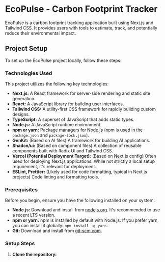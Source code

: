 # EcoPulse - Carbon Footprint Tracker

EcoPulse is a carbon footprint tracking application built using Next.js and Tailwind CSS. It provides users with tools to estimate, track, and potentially reduce their environmental impact.

## Project Setup

To set up the EcoPulse project locally, follow these steps:

### Technologies Used

This project utilizes the following key technologies:

-   **Next.js:** A React framework for server-side rendering and static site generation.
-   **React:** A JavaScript library for building user interfaces.
-   **Tailwind CSS:** A utility-first CSS framework for rapidly building custom designs.
-   **TypeScript:** A superset of JavaScript that adds static types.
-   **Node.js:** A JavaScript runtime environment.
-   **npm or yarn:** Package managers for Node.js (npm is used in the `package.json` and `package-lock.json`).
-   **GenKit:** (Based on AI files) A framework for building AI applications.
-   **Shadcn/ui:** (Based on component files) A collection of reusable components built with Radix UI and Tailwind CSS.
-   **Vercel (Potential Deployment Target):** (Based on Next.js config) Often used for deploying Next.js applications. While not strictly a local setup requirement, it's relevant for deployment.
-   **ESLint, Prettier:** (Likely used for code formatting, typical in Next.js projects) Code linting and formatting tools.

### Prerequisites

Before you begin, ensure you have the following installed on your system:

-   **Node.js:** Download and install from [nodejs.org](https://nodejs.org/). It's recommended to use a recent LTS version.
-   **npm or yarn:** npm is installed by default with Node.js. If you prefer yarn, you can install it globally: `npm install -g yarn`.
-   **Git:** Download and install from [git-scm.com](https://git-scm.com/).

### Setup Steps

1.  **Clone the repository:**

